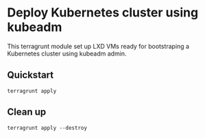 # Deploy Kubernetes cluster using kubeadm

This terragrunt module set up LXD VMs ready for bootstraping a Kubernetes cluster using kubeadm
admin.

## Quickstart

```shell
terragrunt apply
```

## Clean up


```shell
terragrunt apply --destroy
```

